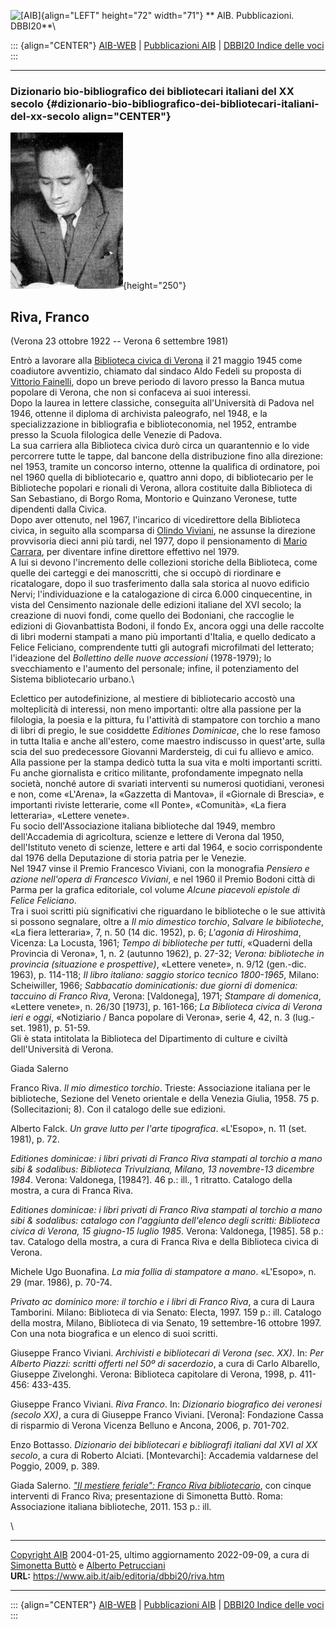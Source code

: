![\[AIB\]](/aib/wi/aibv72.gif){align="LEFT" height="72" width="71"}
** AIB. Pubblicazioni. DBBI20**\

::: {align="CENTER"}
[AIB-WEB](/) \| [Pubblicazioni AIB](/pubblicazioni/) \| [DBBI20 Indice
delle voci](dbbi20.htm)
:::

------------------------------------------------------------------------

### Dizionario bio-bibliografico dei bibliotecari italiani del XX secolo {#dizionario-bio-bibliografico-dei-bibliotecari-italiani-del-xx-secolo align="CENTER"}

![\[Ritratto\]](riva.jpg){height="250"}

## Riva, Franco

(Verona 23 ottobre 1922 -- Verona 6 settembre 1981)

Entrò a lavorare alla [Biblioteca civica di
Verona](/aib/stor/teche/vr-civ.htm) il 21 maggio 1945 come coadiutore
avventizio, chiamato dal sindaco Aldo Fedeli su proposta di [Vittorio
Fainelli](fainelli.htm), dopo un breve periodo di lavoro presso la Banca
mutua popolare di Verona, che non si confaceva ai suoi interessi.\
Dopo la laurea in lettere classiche, conseguita all\'Università di
Padova nel 1946, ottenne il diploma di archivista paleografo, nel 1948,
e la specializzazione in bibliografia e biblioteconomia, nel 1952,
entrambe presso la Scuola filologica delle Venezie di Padova.\
La sua carriera alla Biblioteca civica durò circa un quarantennio e lo
vide percorrere tutte le tappe, dal bancone della distribuzione fino
alla direzione: nel 1953, tramite un concorso interno, ottenne la
qualifica di ordinatore, poi nel 1960 quella di bibliotecario e, quattro
anni dopo, di bibliotecario per le Biblioteche popolari e rionali di
Verona, allora costituite dalla Biblioteca di San Sebastiano, di Borgo
Roma, Montorio e Quinzano Veronese, tutte dipendenti dalla Civica.\
Dopo aver ottenuto, nel 1967, l\'incarico di vicedirettore della
Biblioteca civica, in seguito alla scomparsa di [Olindo
Viviani](viviani.htm), ne assunse la direzione provvisoria dieci anni
più tardi, nel 1977, dopo il pensionamento di [Mario
Carrara](carrara.htm), per diventare infine direttore effettivo nel
1979.\
A lui si devono l\'incremento delle collezioni storiche della
Biblioteca, come quelle dei carteggi e dei manoscritti, che si occupò di
riordinare e ricatalogare, dopo il suo trasferimento dalla sala storica
al nuovo edificio Nervi; l\'individuazione e la catalogazione di circa
6.000 cinquecentine, in vista del Censimento nazionale delle edizioni
italiane del XVI secolo; la creazione di nuovi fondi, come quello dei
Bodoniani, che raccoglie le edizioni di Giovanbattista Bodoni, il fondo
Ex, ancora oggi una delle raccolte di libri moderni stampati a mano più
importanti d\'Italia, e quello dedicato a Felice Feliciano, comprendente
tutti gli autografi microfilmati del letterato; l\'ideazione del
*Bollettino delle nuove accessioni* (1978-1979); lo svecchiamento e
l\'aumento del personale; infine, il potenziamento del Sistema
bibliotecario urbano.\

Eclettico per autodefinizione, al mestiere di bibliotecario accostò una
molteplicità di interessi, non meno importanti: oltre alla passione per
la filologia, la poesia e la pittura, fu l\'attività di stampatore con
torchio a mano di libri di pregio, le sue cosiddette *Editiones
Dominicae*, che lo rese famoso in tutta Italia e anche all\'estero, come
maestro indiscusso in quest\'arte, sulla scia del suo predecessore
Giovanni Mardersteig, di cui fu allievo e amico. Alla passione per la
stampa dedicò tutta la sua vita e molti importanti scritti.\
Fu anche giornalista e critico militante, profondamente impegnato nella
società, nonché autore di svariati interventi su numerosi quotidiani,
veronesi e non, come «L\'Arena», la «Gazzetta di Mantova», il «Giornale
di Brescia», e importanti riviste letterarie, come «Il Ponte»,
«Comunità», «La fiera letteraria», «Lettere venete».\
Fu socio dell\'Associazione italiana biblioteche dal 1949, membro
dell\'Accademia di agricoltura, scienze e lettere di Verona dal 1950,
dell\'Istituto veneto di scienze, lettere e arti dal 1964, e socio
corrispondente dal 1976 della Deputazione di storia patria per le
Venezie.\
Nel 1947 vinse il Premio Francesco Viviani, con la monografia *Pensiero
e azione nell\'opera di Francesco Viviani*, e nel 1960 il Premio Bodoni
città di Parma per la grafica editoriale, col volume *Alcune piacevoli
epistole di Felice Feliciano*.\
Tra i suoi scritti più significativi che riguardano le biblioteche o le
sue attività si possono segnalare, oltre a *Il mio dimestico torchio*,
*Salvare le biblioteche*, «La fiera letteraria», 7, n. 50 (14 dic.
1952), p. 6; *L\'agonia di Hiroshima*, Vicenza: La Locusta, 1961; *Tempo
di biblioteche per tutti*, «Quaderni della Provincia di Verona», 1, n. 2
(autunno 1962), p. 27-32; *Verona: biblioteche in provincia (situazione
e prospettive)*, «Lettere venete», n. 9/12 (gen.-dic. 1963), p. 114-118;
*Il libro italiano: saggio storico tecnico 1800-1965*, Milano:
Scheiwiller, 1966; *Sabbacatio dominicationis: due giorni di domenica:
taccuino di Franco Riva*, Verona: \[Valdonega\], 1971; *Stampare di
domenica*, «Lettere venete», n. 26/30 \[1973\], p. 161-166; *La
Biblioteca civica di Verona ieri e oggi*, «Notiziario / Banca popolare
di Verona», serie 4, 42, n. 3 (lug.-set. 1981), p. 51-59.\
Gli è stata intitolata la Biblioteca del Dipartimento di culture e
civiltà dell\'Università di Verona.

Giada Salerno

Franco Riva. *Il mio dimestico torchio*. Trieste: Associazione italiana
per le biblioteche, Sezione del Veneto orientale e della Venezia Giulia,
1958. 75 p. (Sollecitazioni; 8). Con il catalogo delle sue edizioni.

Alberto Falck. *Un grave lutto per l\'arte tipografica*. «L\'Esopo», n.
11 (set. 1981), p. 72.

*Editiones dominicae: i libri privati di Franco Riva stampati al torchio
a mano sibi & sodalibus: Biblioteca Trivulziana, Milano, 13 novembre-13
dicembre 1984*. Verona: Valdonega, \[1984?\]. 46 p.: ill., 1 ritratto.
Catalogo della mostra, a cura di Franca Riva.

*Editiones dominicae: i libri privati di Franco Riva stampati al torchio
a mano sibi & sodalibus: catalogo con l\'aggiunta dell\'elenco degli
scritti: Biblioteca civica di Verona, 15 giugno-15 luglio 1985*. Verona:
Valdonega, \[1985\]. 58 p.: tav. Catalogo della mostra, a cura di Franca
Riva e della Biblioteca civica di Verona.

Michele Ugo Buonafina. *La mia follia di stampatore a mano*. «L\'Esopo»,
n. 29 (mar. 1986), p. 70-74.

*Privato ac dominico more: il torchio e i libri di Franco Riva*, a cura
di Laura Tamborini. Milano: Biblioteca di via Senato: Electa, 1997. 159
p.: ill. Catalogo della mostra, Milano, Biblioteca di via Senato, 19
settembre-16 ottobre 1997. Con una nota biografica e un elenco di suoi
scritti.

Giuseppe Franco Viviani. *Archivisti e bibliotecari di Verona (sec.
XX)*. In: *Per Alberto Piazzi: scritti offerti nel 50º di sacerdozio*, a
cura di Carlo Albarello, Giuseppe Zivelonghi. Verona: Biblioteca
capitolare di Verona, 1998, p. 411-456: 433-435.

Giuseppe Franco Viviani. *Riva Franco*. In: *Dizionario biografico dei
veronesi (secolo XX)*, a cura di Giuseppe Franco Viviani. \[Verona\]:
Fondazione Cassa di risparmio di Verona Vicenza Belluno e Ancona, 2006,
p. 701-702.

Enzo Bottasso. *Dizionario dei bibliotecari e bibliografi italiani dal
XVI al XX secolo*, a cura di Roberto Alciati. \[Montevarchi\]: Accademia
valdarnese del Poggio, 2009, p. 389.

Giada Salerno. *[\"Il mestiere feriale\": Franco Riva
bibliotecario](https://www.aib.it/negozio-aib/premio-de-gregori/mestiere-feriale-franco-riva/)*,
con cinque interventi di Franco Riva; presentazione di Simonetta Buttò.
Roma: Associazione italiana biblioteche, 2011. 153 p.: ill.

\

------------------------------------------------------------------------

[Copyright AIB](/su-questo-sito/dichiarazione-di-copyright-aib-web/)
2004-01-25, ultimo aggiornamento 2022-09-09, a cura di [Simonetta
Buttò](/aib/redazione3.htm) e [Alberto
Petrucciani](/su-questo-sito/redazione-aib-web/)\
**URL:** https://www.aib.it/aib/editoria/dbbi20/riva.htm

------------------------------------------------------------------------

::: {align="CENTER"}
[AIB-WEB](/) \| [Pubblicazioni AIB](/pubblicazioni/) \| [DBBI20 Indice
delle voci](dbbi20.htm)
:::
